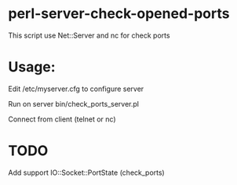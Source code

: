 # perl-server-check-opened-ports
This script use Net::Server and nc for check ports

# Usage:

Edit /etc/myserver.cfg to configure server

Run on server bin/check_ports_server.pl

Connect from client (telnet or nc)


# TODO

Add support IO::Socket::PortState (check_ports)
